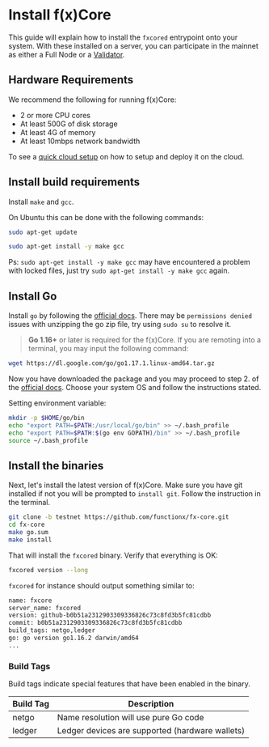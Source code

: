 # Install f(x)Core

This guide will explain how to install the `fxcored` entrypoint onto your system. 
With these installed on a server, you can participate in the
mainnet as either a Full Node or a [Validator](../validators/validator-setup.md).

## Hardware Requirements

We recommend the following for running f(x)Core:

* 2 or more CPU cores
* At least 500G of disk storage
* At least 4G of memory
* At least 10mbps network bandwidth

To see a [quick cloud setup](../resources/cloud-setup.md) on how to setup and deploy it on the cloud.

## Install build requirements

Install `make` and `gcc`.

On Ubuntu this can be done with the following commands:
```bash
sudo apt-get update

sudo apt-get install -y make gcc
```
Ps: `sudo apt-get install -y make gcc` may have encountered a problem with locked files, just try `sudo apt-get install -y make gcc` again.

## Install Go

Install `go` by following the [official docs](https://golang.org/doc/install). There may be `permissions denied` issues with unzipping the go zip file, try using `sudo su` to resolve it.
> **Go 1.16+** or later is required for the f(x)Core.
> If you are remoting into a terminal, you may input the following command:

```bash
wget https://dl.google.com/go/go1.17.1.linux-amd64.tar.gz 
```
Now you have downloaded the package and you may proceed to step 2. of the [official docs](https://golang.org/doc/install). Choose your system OS and follow the instructions stated.

Setting environment variable:
```bash
mkdir -p $HOME/go/bin
echo "export PATH=$PATH:/usr/local/go/bin" >> ~/.bash_profile
echo "export PATH=$PATH:$(go env GOPATH)/bin" >> ~/.bash_profile
source ~/.bash_profile
```

## Install the binaries

Next, let's install the latest version of f(x)Core. 
Make sure you have git installed if not you will be prompted to `install git`. Follow the instruction in the terminal.

```bash
git clone -b testnet https://github.com/functionx/fx-core.git
cd fx-core
make go.sum
make install
```

That will install the `fxcored` binary. Verify that everything is OK:

```bash
fxcored version --long
```

`fxcored` for instance should output something similar to:

```bash
name: fxcore
server_name: fxcored
version: github-b0b51a2312903309336826c73c8fd3b5fc81cdbb
commit: b0b51a2312903309336826c73c8fd3b5fc81cdbb
build_tags: netgo,ledger
go: go version go1.16.2 darwin/amd64
...
```

### Build Tags

Build tags indicate special features that have been enabled in the binary.

| Build Tag | Description                                     |
| --------- | ----------------------------------------------- |
| netgo     | Name resolution will use pure Go code           |
| ledger    | Ledger devices are supported (hardware wallets) |

